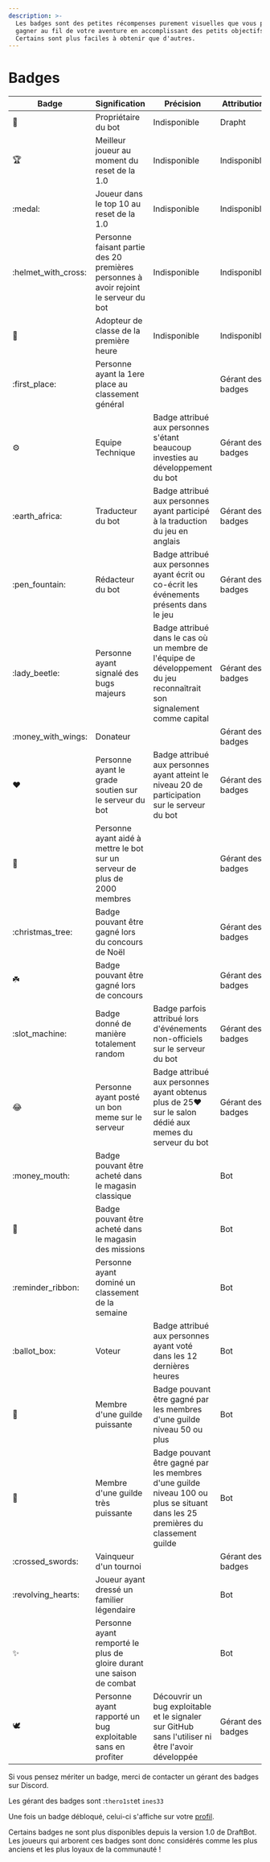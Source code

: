 ```yaml
---
description: >-
  Les badges sont des petites récompenses purement visuelles que vous pourrez
  gagner au fil de votre aventure en accomplissant des petits objectifs.
  Certains sont plus faciles à obtenir que d'autres.
---
```


# Badges

| Badge                 | Signification                                                                        | Précision                                                                                                                      | Attribution       |
| --------------------- | ------------------------------------------------------------------------------------ | ------------------------------------------------------------------------------------------------------------------------------ | ----------------- |
| :crown:               | Propriétaire du bot                                                                  | Indisponible                                                                                                                   | Drapht            |
| :trophy:              | Meilleur joueur au moment du reset de la 1.0                                         | Indisponible                                                                                                                   | Indisponible      |
| :medal:               | Joueur dans le top 10 au reset de la 1.0                                             | Indisponible                                                                                                                   | Indisponible      |
| :helmet\_with\_cross: | Personne faisant partie des 20 premières personnes à avoir rejoint le serveur du bot | Indisponible                                                                                                                   | Indisponible      |
| :bookmark:            | Adopteur de classe de la première heure                                              | Indisponible                                                                                                                   | Indisponible      |
| :first\_place:        | Personne ayant la 1ere place au classement général                                   |                                                                                                                                | Gérant des badges |
| :gear:                | Equipe Technique                                                                     | Badge attribué aux personnes s'étant beaucoup investies au développement du bot                                                | Gérant des badges |
| :earth\_africa:       | Traducteur du bot                                                                    | Badge attribué aux personnes ayant participé à la traduction du jeu en anglais                                                 | Gérant des badges |
| :pen\_fountain:       | Rédacteur du bot                                                                     | Badge attribué aux personnes ayant écrit ou co-écrit les événements présents dans le jeu                                       | Gérant des badges |
| :lady\_beetle:        | Personne ayant signalé des bugs majeurs                                              | Badge attribué dans le cas où un membre de l'équipe de développement du jeu reconnaîtrait son signalement comme capital        | Gérant des badges |
| :money\_with\_wings:  | Donateur                                                                             |                                                                                                                                | Gérant des badges |
| :heart:               | Personne ayant le grade soutien sur le serveur du bot                                | Badge attribué aux personnes ayant atteint le niveau 20 de participation sur le serveur du bot                                 | Gérant des badges |
| :star2:               | Personne ayant aidé à mettre le bot sur un serveur de plus de 2000 membres           |                                                                                                                                | Gérant des badges |
| :christmas\_tree:     | Badge pouvant être gagné lors du concours de Noël                                    |                                                                                                                                | Gérant des badges |
| :shamrock:            | Badge pouvant être gagné lors de concours                                            |                                                                                                                                | Gérant des badges |
| :slot\_machine:       | Badge donné de manière totalement random                                             | Badge parfois attribué lors d'événements non-officiels sur le serveur du bot                                                   | Gérant des badges |
| :joy:                 | Personne ayant posté un bon meme sur le serveur                                      | Badge attribué aux personnes ayant obtenus plus de 25:heart: sur le salon dédié aux memes du serveur du bot                    | Gérant des badges |
| :money\_mouth:        | Badge pouvant être acheté dans le magasin classique                                  |                                                                                                                                | Bot               |
| :ring:                | Badge pouvant être acheté dans le magasin des missions                               |                                                                                                                                | Bot               |
| :reminder\_ribbon:    | Personne ayant dominé un classement de la semaine                                    |                                                                                                                                | Bot               |
| :ballot\_box:         | Voteur                                                                               | Badge attribué aux personnes ayant voté dans les 12 dernières heures                                                           | Bot               |
| :gem:                 | Membre d'une guilde puissante                                                        | Badge pouvant être gagné par les membres d'une guilde niveau 50 ou plus                                                        |  Bot              |
| 🪩                    | Membre d'une guilde très puissante                                                   | Badge pouvant être gagné par les membres d'une guilde niveau 100 ou plus se situant dans les 25 premières du classement guilde | Bot               |
| :crossed\_swords:     | Vainqueur d'un tournoi                                                               |                                                                                                                                | Gérant des badges |
| :revolving\_hearts:   | Joueur ayant dressé un familier légendaire                                           |                                                                                                                                | Bot               |
| :sparkles:            | Personne ayant remporté le plus de gloire durant une saison de combat                |                                                                                                                                | Bot               |
| :dove:                | Personne ayant rapporté un bug exploitable sans en profiter                          | Découvrir un bug exploitable et le signaler sur GitHub sans l'utiliser ni être l'avoir développée                              | Gérant des badges |

Si vous pensez mériter un badge, merci de contacter un gérant des badges sur Discord.&#x20;

Les gérant des badges sont :`thero1st`et `ines33`&#x20;

Une fois un badge débloqué, celui-ci s'affiche sur votre [profil](../notions-principale/profile.md).

Certains badges ne sont plus disponibles depuis la version 1.0 de DraftBot. Les joueurs qui arborent ces badges sont donc considérés comme les plus anciens et les plus loyaux de la communauté !
